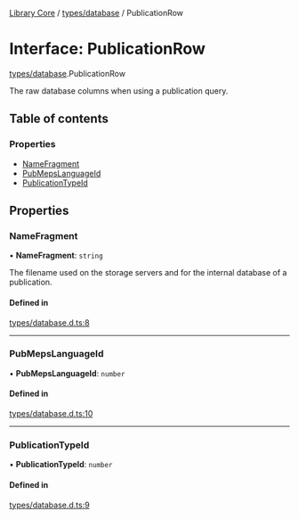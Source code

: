 [Library Core](../README.md) / [types/database](../modules/types_database.md) / PublicationRow

# Interface: PublicationRow

[types/database](../modules/types_database.md).PublicationRow

The raw database columns when using a publication query.

## Table of contents

### Properties

- [NameFragment](types_database.publicationrow.md#namefragment)
- [PubMepsLanguageId](types_database.publicationrow.md#pubmepslanguageid)
- [PublicationTypeId](types_database.publicationrow.md#publicationtypeid)

## Properties

### NameFragment

• **NameFragment**: `string`

The filename used on the storage servers and for the internal database of a publication.

#### Defined in

[types/database.d.ts:8](https://github.com/BenShelton/library-api/blob/master/packages/core/types/database.d.ts#L8)

___

### PubMepsLanguageId

• **PubMepsLanguageId**: `number`

#### Defined in

[types/database.d.ts:10](https://github.com/BenShelton/library-api/blob/master/packages/core/types/database.d.ts#L10)

___

### PublicationTypeId

• **PublicationTypeId**: `number`

#### Defined in

[types/database.d.ts:9](https://github.com/BenShelton/library-api/blob/master/packages/core/types/database.d.ts#L9)
